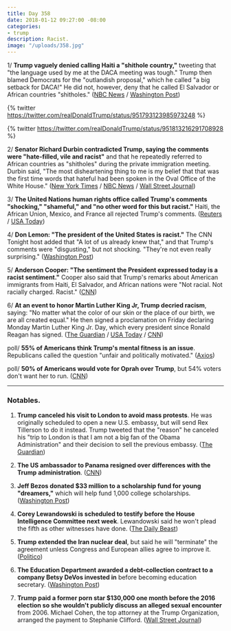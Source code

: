 ```yaml
---
title: Day 358
date: 2018-01-12 09:27:00 -08:00
categories:
- trump
description: Racist.
image: "/uploads/358.jpg"
---
```


1/ **Trump vaguely denied calling Haiti a "shithole country,"** tweeting that "the language used by me at the DACA meeting was tough." Trump then blamed Democrats for the "outlandish proposal," which he called "a big setback for DACA!" He did not, however, deny that he called El Salvador or African countries "shitholes." ([NBC News](https://www.nbcnews.com/politics/donald-trump/trump-appears-deny-shithole-slur-defends-tough-immigration-stance-n837056) / [Washington Post](https://www.washingtonpost.com/politics/trump-acknowledges-tough-language-but-appears-to-deny-shithole-remark/2018/01/12/c7131dae-f796-11e7-beb6-c8d48830c54d_story.html))

{% twitter https://twitter.com/realDonaldTrump/status/951793123985973248 %}

{% twitter https://twitter.com/realDonaldTrump/status/951813216291708928 %}

2/ **Senator Richard Durbin contradicted Trump, saying the comments were "hate-filled, vile and racist"** and that he repeatedly referred to African countries as "shitholes" during the private immigration meeting. Durbin said, "The most disheartening thing to me is my belief that that was the first time words that hateful had been spoken in the Oval Office of the White House." ([New York Times](https://www.nytimes.com/2018/01/12/us/politics/trump-immigration-congress.html) / [NBC News](https://www.nbcnews.com/politics/politics-news/durbin-trump-said-shithole-repeatedly-comments-were-vile-racist-n837116) / [Wall Street Journal](https://www.wsj.com/articles/trump-denies-questioning-migration-from-shithole-countries-1515766158))

3/ **The United Nations human rights office called Trump's comments "shocking," "shameful," and "no other word for this but racist."** Haiti, the African Union, Mexico, and France all rejected Trump's comments. ([Reuters](https://www.reuters.com/article/us-usa-trump-immigration-un/u-n-rights-office-decries-trumps-reported-remarks-as-racist-idUSKBN1F114A) / [USA Today](https://www.usatoday.com/story/news/world/2018/01/12/sh-hole-countries-un-respond-trumps-sh-hole-countries-comments/1027434001/))

4/ **Don Lemon: "The president of the United States is racist."** The CNN Tonight host added that "A lot of us already knew that," and that Trump's comments  were "disgusting," but not shocking. "They're not even really surprising." ([Washington Post](https://www.washingtonpost.com/news/morning-mix/wp/2018/01/12/this-is-cnn-tonight-im-don-lemon-the-president-of-the-united-states-is-racist/))

5/ **Anderson Cooper: "The sentiment the President expressed today is a racist sentiment."** Cooper also said that Trump's remarks about American immigrants from Haiti, El Salvador, and African nations were "Not racial. Not racially charged. Racist." ([CNN](https://www.cnn.com/2018/01/11/politics/cooper-trump-sentiment-racist-cnntv/index.html))

6/ **At an event to honor Martin Luther King Jr, Trump decried racism**, saying: "No matter what the color of our skin or the place of our birth, we are all created equal." He then signed a proclamation on Friday declaring Monday Martin Luther King Jr. Day, which every president since Ronald Reagan has signed. ([The Guardian](https://www.theguardian.com/us-news/2018/jan/12/donald-trump-shithole-countries-tweet-denies-immigration-talks) / [USA Today](https://www.usatoday.com/story/news/politics/2018/01/12/trump-denies-sort-cifer/1027493001/) / [CNN](https://www.cnn.com/2018/01/12/politics/donald-trump-martin-luther-king-jr/index.html))

poll/ **55% of Americans think Trump's mental fitness is an issue**. Republicans called the question "unfair and politically motivated." ([Axios](https://www.axios.com/trumps-w-1515758670-29166788-3a97-442e-8f3e-21032042534d.html))

poll/ **50% of Americans would vote for Oprah over Trump**, but 54% voters don't want her to run. ([CNN](https://www.cnn.com/2018/01/12/politics/oprah-trump-2020-presidential-poll/index.html))

---

### Notables.

1. **Trump canceled his visit to London to avoid mass protests**. He was originally scheduled to open a new U.S. embassy, but will send Rex Tillerson to do it instead. Trump tweeted that the "reason" he canceled his "trip to London is that I am not a big fan of the Obama Administration" and their decision to sell the previous embassy. ([The Guardian](https://www.theguardian.com/us-news/2018/jan/12/donald-trump-visit-to-london-called-off-amid-fears-of-mass-protests))

2. **The US ambassador to Panama resigned over differences with the Trump administration**. ([CNN](https://www.cnn.com/2018/01/12/politics/us-ambassador-panama-resigns-trump/index.html))

3. **Jeff Bezos donated $33 million to a scholarship fund for young "dreamers,"** which will help fund 1,000 college scholarships. ([Washington Post](https://www.washingtonpost.com/news/powerpost/wp/2018/01/12/jeff-bezos-donates-33-million-to-scholarship-fund-for-dreamers/))

4. **Corey Lewandowski is scheduled to testify before the House Intelligence Committee next week**. Lewandowski said he won't plead the fifth as other witnesses have done. ([The Daily Beast](https://www.thedailybeast.com/corey-lewandowski-to-testify-before-house-intelligence-committee))

5. **Trump extended the Iran nuclear deal**, but said he will "terminate" the agreement unless Congress and European allies agree to improve it. ([Politico](https://www.politico.com/story/2018/01/12/trump-extends-iran-nuclear-deal-again-337959))

6. **The Education Department awarded a debt-collection contract to a company Betsy DeVos invested in** before becoming education secretary. ([Washington Post](https://www.washingtonpost.com/news/grade-point/wp/2018/01/11/education-dept-awards-debt-collection-contract-to-company-with-ties-to-devos/))

7. **Trump paid a former porn star $130,000 one month before the 2016 election so she wouldn't publicly discuss an alleged sexual encounter** from 2006. Michael Cohen, the top attorney at the Trump Organization, arranged the payment to Stephanie Clifford. ([Wall Street Journal](https://www.wsj.com/articles/trump-lawyer-arranged-130-000-payment-for-adult-film-stars-silence-1515787678))
